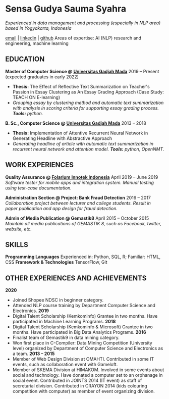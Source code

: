 # **Sensa Gudya Sauma Syahra**

_Experienced in data management and processing (especially in NLP area) based in Yogyakarta, Indonesia_

[email](sensagudya@gmail.com) | [linkedin](linkedin.com/in/sensa-gudya-sauma-syahra) | [github](github.com/sensagudya)
Areas of expertise: AI (NLP) research and engineering, machine learning

## **EDUCATION**

**Master of Computer Science @ [Universitas Gadjah Mada](https://mkom.ugm.ac.id/)**
2019 – Present (expected graduates in early 2022)
- **Thesis:** The Effect of Reflective Text Summarization on Teacher's Passion in Essay Clustering as An Essay Grading Approach (Case Study: TEACH ON E-learning)
- _Grouping essay by clustering method and automatic text summarization with analysis in scoring criteria for supporting essay grading process. **Tools:** python._

**B. Sc., Computer Science @ [Universitas Gadjah Mada](https://dcse.fmipa.ugm.ac.id/site/en/welcome/)**
2013 – 2018 
- **Thesis:** Implementation of Attentive Recurrent Neural Network in Generating Headline with Abstractive Approach
- _Generating headline of article with automatic text summarization in recurrent neural network and attention model. **Tools:** python, OpenNMT._

## **WORK EXPERIENCES**

**Quality Assurance @ [Folarium Innotek Indonesia](https://www.linkedin.com/company/erp-folarium/)**
April 2019 – June 2019
_Software tester for mobile apps and integration system. Manual testing using test-case documentation._

**Administration Section @ Project: Bank Fraud Detection**
2016 – 2017 
_Collaboration project between lecturer and college students. Result in paper publication and app design for fraud detection._

**Admin of Media Publication @ Gemastik8**
April 2015 – October 2015
_Maintain all media publications of GEMASTIK 8, such as Facebook, twitter, website, etc._

## **SKILLS**

**Programming Languages** 	Experienced in: Python, SQL, R; Familiar: HTML, CSS
**Framework & Technologies** 	TensorFlow, Git


## **OTHER EXPERIENCES AND ACHIEVEMENTS**

**2020** 
- Joined Shopee NDSC in beginner category.
- Attended NLP course training by Department Computer Science and Electronics.
**2019** 
- Digital Talent Scholarship (Kemkominfo) Grantee in two months. Have participated in Machine Learning Programs.
**2018** 
- Digital Talent Scholarship (Kemkominfo & Microsoft) Grantee in two months. Have participated in Big Data Analytics Programs.
**2016** 
- Finalist team of Gemastik9 in data mining category.
- Won first place in C-Compiler: Data Mining Competition (University level) organized by Department of Computer Science and Electronics as a team.
**2013 – 2015**
- Member of Web Design Division at OMAHTI. Contributed in some IT events, such as collaboration event with Gameloft.
- Member of SKEMA Division at HIMAKOM. Involved in some events about social and technology. Have donated a computer set to an orphanage in social event. Contributed in JOINTS 2014 (IT event) as staff of secretarial division. Contributed in CRAYON 2014 (kids colouring competition with computer) as member of event organizing division.
